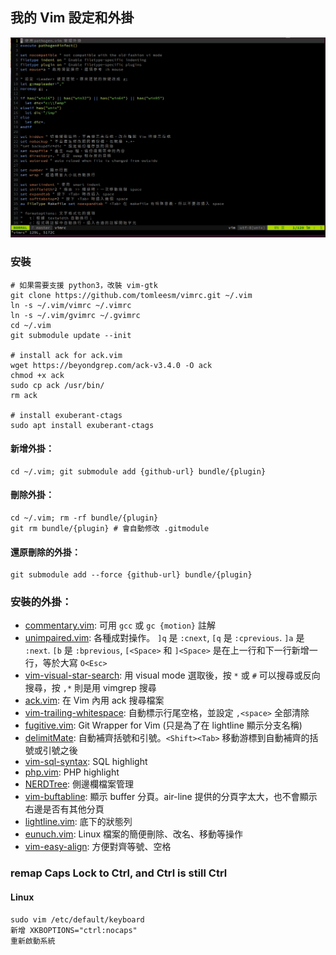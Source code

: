 ## 我的 Vim 設定和外掛

![screenshot](./screenshot.png)

### 安裝

```
# 如果需要支援 python3，改裝 vim-gtk
git clone https://github.com/tomleesm/vimrc.git ~/.vim
ln -s ~/.vim/vimrc ~/.vimrc
ln -s ~/.vim/gvimrc ~/.gvimrc
cd ~/.vim
git submodule update --init

# install ack for ack.vim
wget https://beyondgrep.com/ack-v3.4.0 -O ack
chmod +x ack
sudo cp ack /usr/bin/
rm ack

# install exuberant-ctags
sudo apt install exuberant-ctags
```

#### 新增外掛：
```
cd ~/.vim; git submodule add {github-url} bundle/{plugin}
```

#### 刪除外掛：
```
cd ~/.vim; rm -rf bundle/{plugin}
git rm bundle/{plugin} # 會自動修改 .gitmodule
```

#### 還原刪除的外掛：
```
git submodule add --force {github-url} bundle/{plugin}
```

### 安裝的外掛：

- [commentary.vim](https://github.com/tpope/vim-commentary): 可用 `gcc` 或 `gc {motion}` 註解
- [unimpaired.vim](https://github.com/tpope/vim-unimpaired): 各種成對操作。 `]q` 是 `:cnext`, `[q` 是 `:cprevious`. `]a` 是 `:next`. `[b` 是 `:bprevious`, `[<Space>` 和 `]<Space>` 是在上一行和下一行新增一行，等於大寫 `O<Esc>`
- [vim-visual-star-search](https://github.com/nelstrom/vim-visual-star-search): 用 visual mode 選取後，按 `*` 或 `#` 可以搜尋或反向搜尋，按 `,*` 則是用 vimgrep 搜尋
- [ack.vim](https://github.com/mileszs/ack.vim): 在 Vim 內用 ack 搜尋檔案
- [vim-trailing-whitespace](https://github.com/bronson/vim-trailing-whitespace): 自動標示行尾空格，並設定 `,<space>` 全部清除
- [fugitive.vim](https://github.com/tpope/vim-fugitive): Git Wrapper for Vim (只是為了在 lightline 顯示分支名稱)
- [delimitMate](https://github.com/Raimondi/delimitMate): 自動補齊括號和引號。`<Shift><Tab>` 移動游標到自動補齊的括號或引號之後
- [vim-sql-syntax](https://github.com/shmup/vim-sql-syntax): SQL highlight
- [php.vim](https://github.com/StanAngeloff/php.vim): PHP highlight
- [NERDTree](https://github.com/preservim/nerdtree): 側邊欄檔案管理
- [vim-buftabline](https://github.com/ap/vim-buftabline): 顯示 buffer 分頁。air-line 提供的分頁字太大，也不會顯示右邊是否有其他分頁
- [lightline.vim](https://github.com/itchyny/lightline.vim): 底下的狀態列
- [eunuch.vim](https://github.com/tpope/vim-eunuch): Linux 檔案的簡便刪除、改名、移動等操作
- [vim-easy-align](https://github.com/junegunn/vim-easy-align): 方便對齊等號、空格

### remap Caps Lock to Ctrl, and Ctrl is still Ctrl

#### Linux

```
sudo vim /etc/default/keyboard
新增 XKBOPTIONS="ctrl:nocaps"
重新啟動系統
```

